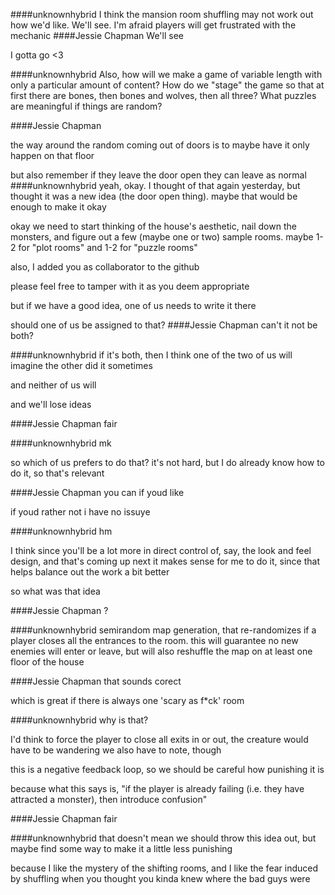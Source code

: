 ####unknownhybrid
I think the mansion room shuffling may not work out how we'd like. We'll see. I'm afraid players will get frustrated with the mechanic
####Jessie Chapman
We'll see

I gotta go <3

####unknownhybrid
Also, how will we make a game of variable length with only a particular amount of content? How do we "stage" the game so that at first there are bones, then bones and wolves, then all three? What puzzles are meaningful if things are random?

####Jessie Chapman

the way around the random coming out of doors is to maybe have it only happen on that floor

but also remember if they leave the door open they can leave as normal
####unknownhybrid
yeah, okay. I thought of that again yesterday, but thought it was a new idea (the door open thing). maybe that would be enough to make it okay

okay we need to start thinking of the house's aesthetic, nail down the monsters, and figure out a few (maybe one or two) sample rooms. maybe 1-2 for "plot rooms" and 1-2 for "puzzle rooms"

also, I added you as collaborator to the github

please feel free to tamper with it as you deem appropriate

but if we have a good idea, one of us needs to write it there

should one of us be assigned to that?
####Jessie Chapman
can't it not be both?

####unknownhybrid
if it's both, then I think one of the two of us will imagine the other did it sometimes

and neither of us will

and we'll lose ideas

####Jessie Chapman
fair

####unknownhybrid
mk

so which of us prefers to do that? it's not hard, but I do already know how to do it, so that's relevant

####Jessie Chapman
you can if youd like  

if youd rather not i have no issuye

####unknownhybrid
hm

I think since you'll be a lot more in direct control of, say, the look and feel design, and that's coming up next
it makes sense for me to do it, since that helps balance out the work a bit better

so what was that idea

####Jessie Chapman
?

####unknownhybrid
semirandom map generation, that re-randomizes if a player closes all the entrances to the room. this will guarantee no new enemies will enter or leave, but will also reshuffle the map on at least one floor of the house

####Jessie Chapman
that sounds corect

which is great if there is always one 'scary as f*ck' room

####unknownhybrid
why is that?

I'd think to force the player to close all exits in or out, the creature would have to be wandering
we also have to note, though

this is a negative feedback loop, so we should be careful how punishing it is

because what this says is, "if the player is already failing (i.e. they have attracted a monster), then introduce confusion"

####Jessie Chapman
fair

####unknownhybrid
that doesn't mean we should throw this idea out, but maybe find some way to make it a little less punishing

because I like the mystery of the shifting rooms, and I like the fear induced by shuffling when you thought you kinda knew where the bad guys were
